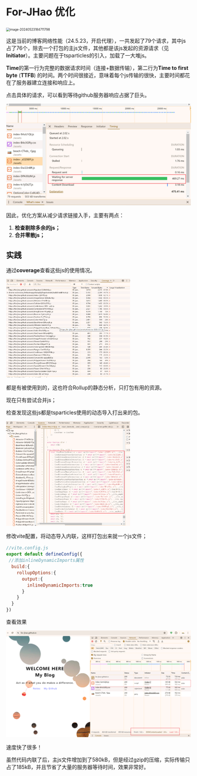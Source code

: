 # For-JHao 优化

<img src="/img/for-jhao.io优化/image-20240523184711798.png" alt="image-20240523184711798" style="zoom:60%;" />

这是当前的博客网络性能（24.5.23，开启代理），一共发起了79个请求，其中js占了76个，除去一个打包的主js文件，其他都是该js发起的资源请求（见**Initiator**）。主要问题在于tsparticles的引入，加载了一大堆js。

**Time**的第一行为完整的数据请求时间（连接+数据传输），第二行为**Time to first byte** (**TTFB**) 的时间。两个时间很接近，意味着每个js传输的很快，主要时间都花在了服务器建立连接和响应上。

点击具体的请求，可以看到等待github服务器响应占据了巨头。	

<img src="../img/for-jhao.io优化/image-20240524233142158.png" alt="image-20240524233142158" style="zoom:50%;" />

因此，优化方案从减少请求链接入手，主要有两点：

1. **检查剔除多余的js；**
2. **合并零散js；**



## 实践

通过**coverage**查看这些js的使用情况。

<img src="../img/for-jhao.io优化/image-20240524153448081.png" alt="image-20240524153448081" style="zoom:33%;margin-left:0" />



都是有被使用到的，这也符合Rollup的静态分析，只打包有用的资源。

现在只有尝试合并js；

检查发现这些js都是tsparticles使用的动态导入打出来的包。

<img src="../img/for-jhao.io优化/image-20240524153916328.png" alt="image-20240524153916328" style="zoom: 33%;" />

修改vite配置，将动态导入内联，这样打包出来就一个js文件；

```js
//vite.config.js
export default defineConfig({
 //添加inlineDynamicImports属性
  build:{
    rollupOptions:{
      output:{
        inlineDynamicImports:true
      }
    }
  }
})
```

查看效果

<img src="../img/for-jhao.io优化/image-20240524155658857.png" alt="image-20240524155658857" style="zoom:50%;" />

速度快了很多！

虽然代码内联了后，主js文件增加到了580kB，但是经过gzip的压缩，实际传输只占了185kB，并且节省了大量的服务器等待时间，效果非常好。







